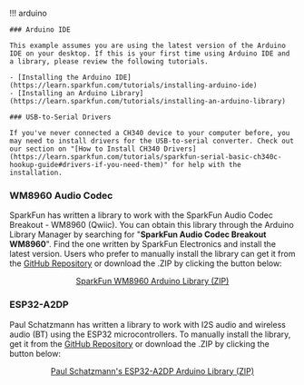 
!!! arduino

    ### Arduino IDE

    This example assumes you are using the latest version of the Arduino IDE on your desktop. If this is your first time using Arduino IDE and a library, please review the following tutorials.

    - [Installing the Arduino IDE](https://learn.sparkfun.com/tutorials/installing-arduino-ide)
    - [Installing an Arduino Library](https://learn.sparkfun.com/tutorials/installing-an-arduino-library)

    ### USB-to-Serial Drivers

    If you've never connected a CH340 device to your computer before, you may need to install drivers for the USB-to-serial converter. Check out our section on "[How to Install CH340 Drivers](https://learn.sparkfun.com/tutorials/sparkfun-serial-basic-ch340c-hookup-guide#drivers-if-you-need-them)" for help with the installation.



### WM8960 Audio Codec

SparkFun has written a library to work with the SparkFun Audio Codec Breakout - WM8960 (Qwiic). You can obtain this library through the Arduino Library Manager by searching for "**SparkFun Audio Codec Breakout WM8960**". Find the one written by SparkFun Electronics and install the latest version. Users who prefer to manually install the library can get it from the  [GitHub Repository](https://github.com/sparkfun/SparkFun_WM8960_Arduino_Library) or download the .ZIP by clicking the button below:

<div style="text-align: center"><a href="https://github.com/sparkfun/SparkFun_WM8960_Arduino_Library/archive/refs/heads/main.zip" class="md-button">SparkFun WM8960 Arduino Library (ZIP)</a></div>



### ESP32-A2DP

Paul Schatzmann has written a library to work with I2S audio and wireless audio (BT) using the ESP32 microcontrollers. To manually install the library, get it from the  [GitHub Repository](https://github.com/pschatzmann/ESP32-A2DP) or download the .ZIP by clicking the button below:

<div style="text-align: center"><a href="https://github.com/pschatzmann/ESP32-A2DP/archive/refs/heads/master.zip" class="md-button">Paul Schatzmann's ESP32-A2DP Arduino Library (ZIP)</a></div>
